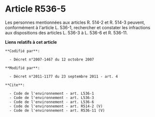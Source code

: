 # Article R536-5

Les personnes mentionnées aux articles R. 514-2 et R. 514-3 peuvent, conformément à l'article L. 536-1, rechercher et
constater les infractions aux dispositions des articles L. 536-3 à L. 536-6 et R. 536-11.

**Liens relatifs à cet article**

	**Codifié par**:

	  - Décret n°2007-1467 du 12 octobre 2007

	**Modifié par**:

	  - Décret n°2011-1177 du 23 septembre 2011 - art. 4

	**Cite**:

	  - Code de l'environnement - art. L536-1
	  - Code de l'environnement - art. L536-3
	  - Code de l'environnement - art. L536-6
	  - Code de l'environnement - art. R514-2 (V)
	  - Code de l'environnement - art. R536-11 (V)
